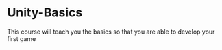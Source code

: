 # Unity-Basics
This course will teach you the basics so that you are able to develop your first game
